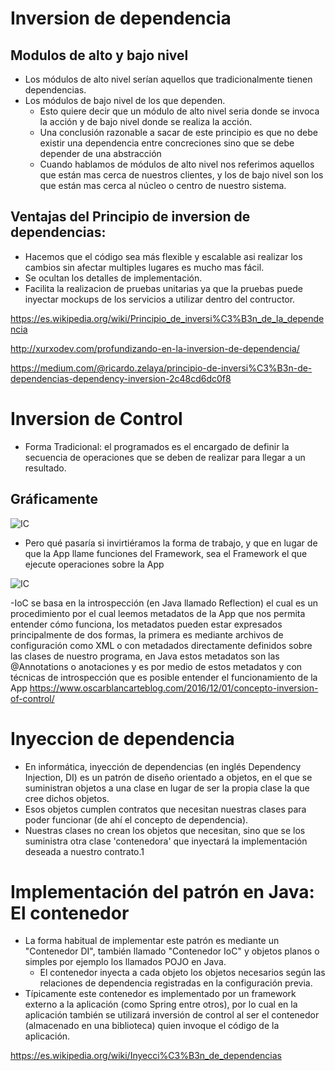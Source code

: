 # Inversion de dependencia
## Modulos de alto y bajo nivel
- Los módulos de alto nivel serían aquellos que tradicionalmente tienen dependencias.
- Los módulos de bajo nivel de los que dependen.
    - Esto quiere decir que un módulo de alto nivel seria donde se invoca la acción y de bajo nivel donde se realiza la acción.
    - Una conclusión razonable a sacar de este principio es que no debe existir una dependencia entre concreciones sino que se debe depender de una abstracción
    - Cuando hablamos de módulos de alto nivel nos referimos aquellos que están mas cerca de nuestros clientes, y los de bajo nivel son los que están mas cerca al núcleo o centro de nuestro sistema.

## Ventajas del Principio de inversion de dependencias:

- Hacemos que el código sea más flexible y escalable asi realizar los cambios sin afectar multiples lugares es mucho mas fácil.
- Se ocultan los detalles de implementación.
- Facilita la realizacion de pruebas unitarias ya que la pruebas puede inyectar mockups de los servicios a utilizar dentro del contructor.


https://es.wikipedia.org/wiki/Principio_de_inversi%C3%B3n_de_la_dependencia

http://xurxodev.com/profundizando-en-la-inversion-de-dependencia/

https://medium.com/@ricardo.zelaya/principio-de-inversi%C3%B3n-de-dependencias-dependency-inversion-2c48cd6dc0f8


# Inversion de Control

- Forma Tradicional: el programados es el encargado de definir la secuencia de operaciones que se deben de realizar para llegar a un resultado.
## Gráficamente

![IC](https://oscarblancarteblog.com/wp-content/uploads/2016/11/InversionOfControl.png)

- Pero qué pasaría si invirtiéramos la forma de trabajo, y que en lugar de que la App llame funciones del Framework, sea el Framework el que ejecute operaciones sobre la App

![IC](https://oscarblancarteblog.com/wp-content/uploads/2016/11/InversionOfControl2.png)

-IoC se basa en la introspección (en Java llamado Reflection) el cual es un procedimiento por el cual leemos metadatos de la App que nos permita entender cómo funciona, los metadatos pueden estar expresados principalmente de dos formas, la primera es mediante archivos de configuración como XML o con metadados directamente definidos sobre las clases de nuestro programa, en Java estos metadatos son las @Annotations o anotaciones y es por medio de estos metadatos y con técnicas de introspección que es posible entender el funcionamiento de la App
https://www.oscarblancarteblog.com/2016/12/01/concepto-inversion-of-control/

# Inyeccion de dependencia

- En informática, inyección de dependencias (en inglés Dependency Injection, DI) es un patrón de diseño orientado a objetos, en el que se suministran objetos a una clase en lugar de ser la propia clase la que cree dichos objetos.
- Esos objetos cumplen contratos que necesitan nuestras clases para poder funcionar (de ahí el concepto de dependencia).
- Nuestras clases no crean los objetos que necesitan, sino que se los suministra otra clase 'contenedora' que inyectará la implementación deseada a nuestro contrato.1​

# Implementación del patrón en Java: El contenedor
- La forma habitual de implementar este patrón es mediante un "Contenedor DI", también llamado "Contenedor IoC" y objetos planos o simples por ejemplo los llamados POJO en Java.
    - El contenedor inyecta a cada objeto los objetos necesarios según las relaciones de dependencia registradas en la configuración previa.
- Típicamente este contenedor es implementado por un framework externo a la aplicación (como Spring entre otros), por lo cual en la aplicación también se utilizará inversión de control al ser el contenedor (almacenado en una biblioteca) quien invoque el código de la aplicación.

https://es.wikipedia.org/wiki/Inyecci%C3%B3n_de_dependencias


